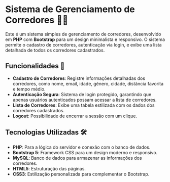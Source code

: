 # Sistema de Gerenciamento de Corredores 🏃‍♂️

Este é um sistema simples de gerenciamento de corredores, desenvolvido em **PHP** com **Bootstrap** para um design minimalista e responsivo. O sistema permite o cadastro de corredores, autenticação via login, e exibe uma lista detalhada de todos os corredores cadastrados.

## Funcionalidades 🚀

- **Cadastro de Corredores**: Registre informações detalhadas dos corredores, como nome, email, idade, gênero, cidade, distância favorita e tempo médio.
- **Autenticação Segura**: Sistema de login protegido, garantindo que apenas usuários autenticados possam acessar a lista de corredores.
- **Lista de Corredores**: Exibe uma tabela estilizada com os dados dos corredores cadastrados.
- **Logout**: Possibilidade de encerrar a sessão com um clique.

## Tecnologias Utilizadas 🛠️

- **PHP**: Para a lógica do servidor e conexão com o banco de dados.
- **Bootstrap 5**: Framework CSS para um design moderno e responsivo.
- **MySQL**: Banco de dados para armazenar as informações dos corredores.
- **HTML5**: Estruturação das páginas.
- **CSS3**: Estilização personalizada para complementar o Bootstrap.
